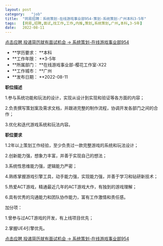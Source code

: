 ```yaml
---
layout:	post
category:	"job"
title:	"网易招聘：系统策划-在线游戏事业部954-策划-系统策划-广州本科3-5年"
tags:	[网易,招聘,面试,找工作,工作,内推,策划,系统策划,广州,本科,3-5年]
date:	2022-08-11
---
```


[点击应聘 投递简历就有面试机会 ->  系统策划-在线游戏事业部954](http://mobile.bole.netease.com/bole/boleDetail?id=41294&employeeId=346f03c3cda5f04c&key=all)



- **学历要求： **本科
- **工作年限： **3-5年
- **所属部门： **在线游戏事业部-樱花工作室-X22
- **工作城市： **广州
- **发布日期： **2022-08-11



**职位描述**

1.参与系统功能和玩法的设计，实现从设计到实现和验证等各方面的内容；

2.负责撰写策划案及需求文档，并跟进完整的制作流程，协调开发各部门之间的合作；

3.优化和迭代游戏系统和玩法内容。



**职位要求**

1.2年以上策划工作经验，至少负责过一款完整游戏的系统和玩法设计；

2.创新能力强，想象力丰富，并善于实现自己的想法；

3.系统性思维能力强，逻辑能力严密；

4.熟练掌握游戏引擎工具，动手能力强，实现能力强，并善于学习和钻研新技术；

5.热爱ACT游戏，精通最近几年的ACT游戏大作，有独到的游戏理解；

6.具有优秀的沟通能力和团队协作能力，富有工作激情和责任感。



加分项：

1.曾参与过ACT游戏的开发，有上线项目优先；

2.掌握UE4引擎优先。



[点击应聘 投递简历就有面试机会 ->  系统策划-在线游戏事业部954](http://mobile.bole.netease.com/bole/boleDetail?id=41294&employeeId=346f03c3cda5f04c&key=all)